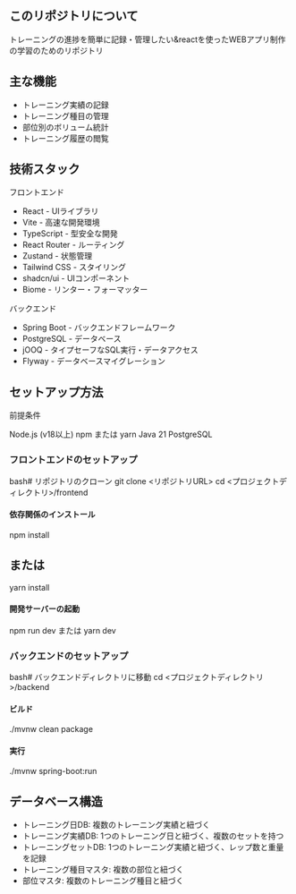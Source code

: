 ## このリポジトリについて
トレーニングの進捗を簡単に記録・管理したい&reactを使ったWEBアプリ制作の学習のためのリポジトリ

## 主な機能

- トレーニング実績の記録
- トレーニング種目の管理
- 部位別のボリューム統計
- トレーニング履歴の閲覧

## 技術スタック
フロントエンド

- React - UIライブラリ
- Vite - 高速な開発環境
- TypeScript - 型安全な開発
- React Router - ルーティング
- Zustand - 状態管理
- Tailwind CSS - スタイリング
- shadcn/ui - UIコンポーネント
- Biome - リンター・フォーマッター

バックエンド

- Spring Boot - バックエンドフレームワーク
- PostgreSQL - データベース
- jOOQ - タイプセーフなSQL実行・データアクセス
- Flyway - データベースマイグレーション


## セットアップ方法
前提条件

Node.js (v18以上)
npm または yarn
Java 21
PostgreSQL

### フロントエンドのセットアップ
bash# リポジトリのクローン
git clone <リポジトリURL>
cd <プロジェクトディレクトリ>/frontend

#### 依存関係のインストール
npm install
## または
yarn install

#### 開発サーバーの起動
npm run dev
または
yarn dev

### バックエンドのセットアップ
bash# バックエンドディレクトリに移動
cd <プロジェクトディレクトリ>/backend

#### ビルド
./mvnw clean package

#### 実行
./mvnw spring-boot:run


## データベース構造

- トレーニング日DB: 複数のトレーニング実績と紐づく
- トレーニング実績DB: 1つのトレーニング日と紐づく、複数のセットを持つ
- トレーニングセットDB: 1つのトレーニング実績と紐づく、レップ数と重量を記録
- トレーニング種目マスタ: 複数の部位と紐づく
- 部位マスタ: 複数のトレーニング種目と紐づく

